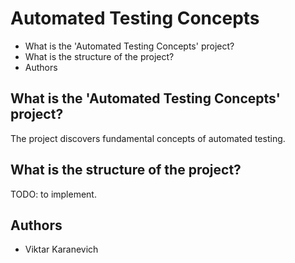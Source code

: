 Automated Testing Concepts
==========================

* What is the 'Automated Testing Concepts' project?
* What is the structure of the project?
* Authors

What is the 'Automated Testing Concepts' project?
-------------------------------------------------
The project discovers fundamental concepts of automated testing.

What is the structure of the project?
-------------------------------------
TODO: to implement.

Authors
-------
* Viktar Karanevich